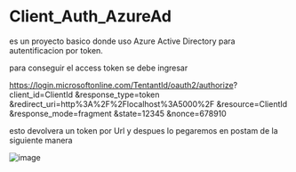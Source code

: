 # Client_Auth_AzureAd
es un proyecto basico donde uso Azure Active Directory para autentificacion por token.  

para conseguir el access token se debe ingresar 

https://login.microsoftonline.com/TentantId/oauth2/authorize?
client_id=ClientId
&response_type=token
&redirect_uri=http%3A%2F%2Flocalhost%3A5000%2F
&resource=ClientId
&response_mode=fragment
&state=12345
&nonce=678910


esto devolvera un token por Url y despues lo pegaremos en postam de la siguiente manera 

![image](https://user-images.githubusercontent.com/66400630/158605691-70b4ecda-20fb-4f2f-9f30-98a7cb73222a.png)
